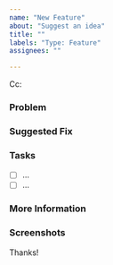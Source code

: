 ```yaml
---
name: "New Feature"
about: "Suggest an idea"
title: ""
labels: "Type: Feature"
assignees: ""

---
```

<!-- These comments automatically delete -->
<!-- Next to Cc:, @ mention users who should be in the loop -->
Cc:

### Problem
<!-- Explain the current problem you're facing -->

### Suggested Fix
<!-- Describe the solution you'd like implemented -->

### Tasks
<!--Add GitHub tasks-->
- [ ] ...
- [ ] ...

### More Information
<!-- Add any other context needed -->

### Screenshots
<!-- If applicable, add screenshots to help explain your problem -->

Thanks!
